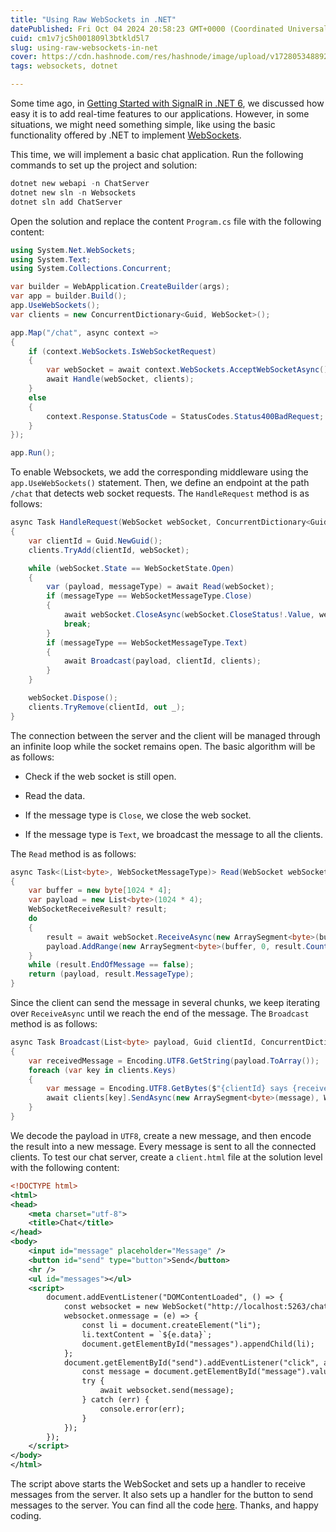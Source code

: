 ```yaml
---
title: "Using Raw WebSockets in .NET"
datePublished: Fri Oct 04 2024 20:58:23 GMT+0000 (Coordinated Universal Time)
cuid: cm1v7jc5h001809l3btkld5l7
slug: using-raw-websockets-in-net
cover: https://cdn.hashnode.com/res/hashnode/image/upload/v1728053488925/c9998d1f-a8c6-44fe-9ab5-47155256af82.png
tags: websockets, dotnet

---
```


Some time ago, in [Getting Started with SignalR in .NET 6](https://blog.raulnq.com/getting-started-with-signalr-in-net-6), we discussed how easy it is to add real-time features to our applications. However, in some situations, we might need something simple, like using the basic functionality offered by .NET to implement [WebSockets](https://learn.microsoft.com/en-us/aspnet/core/fundamentals/websockets?view=aspnetcore-8.0&preserve-view=true).

This time, we will implement a basic chat application. Run the following commands to set up the project and solution:

```powershell
dotnet new webapi -n ChatServer
dotnet new sln -n Websockets
dotnet sln add ChatServer
```

Open the solution and replace the content `Program.cs` file with the following content:

```csharp
using System.Net.WebSockets;
using System.Text;
using System.Collections.Concurrent;

var builder = WebApplication.CreateBuilder(args);
var app = builder.Build();
app.UseWebSockets();
var clients = new ConcurrentDictionary<Guid, WebSocket>();

app.Map("/chat", async context =>
{
    if (context.WebSockets.IsWebSocketRequest)
    {
        var webSocket = await context.WebSockets.AcceptWebSocketAsync();
        await Handle(webSocket, clients);
    }
    else
    {
        context.Response.StatusCode = StatusCodes.Status400BadRequest;
    }
});

app.Run();
```

To enable Websockets, we add the corresponding middleware using the `app.UseWebSockets()` statement. Then, we define an endpoint at the path `/chat` that detects web socket requests. The `HandleRequest` method is as follows:

```csharp
async Task HandleRequest(WebSocket webSocket, ConcurrentDictionary<Guid, WebSocket> clients)
{
    var clientId = Guid.NewGuid();
    clients.TryAdd(clientId, webSocket);

    while (webSocket.State == WebSocketState.Open)
    {
        var (payload, messageType) = await Read(webSocket);
        if (messageType == WebSocketMessageType.Close)
        {
            await webSocket.CloseAsync(webSocket.CloseStatus!.Value, webSocket.CloseStatusDescription, CancellationToken.None);
            break;
        }
        if (messageType == WebSocketMessageType.Text)
        {
            await Broadcast(payload, clientId, clients);
        }
    }

    webSocket.Dispose();
    clients.TryRemove(clientId, out _);
}
```

The connection between the server and the client will be managed through an infinite loop while the socket remains open. The basic algorithm will be as follows:

* Check if the web socket is still open.
    
* Read the data.
    
* If the message type is `Close`, we close the web socket.
    
* If the message type is `Text`, we broadcast the message to all the clients.
    

The `Read` method is as follows:

```csharp
async Task<(List<byte>, WebSocketMessageType)> Read(WebSocket webSocket)
{
    var buffer = new byte[1024 * 4];
    var payload = new List<byte>(1024 * 4);
    WebSocketReceiveResult? result;
    do
    {
        result = await webSocket.ReceiveAsync(new ArraySegment<byte>(buffer), CancellationToken.None);
        payload.AddRange(new ArraySegment<byte>(buffer, 0, result.Count));
    }
    while (result.EndOfMessage == false);
    return (payload, result.MessageType);
}
```

Since the client can send the message in several chunks, we keep iterating over `ReceiveAsync` until we reach the end of the message. The `Broadcast` method is as follows:

```csharp
async Task Broadcast(List<byte> payload, Guid clientId, ConcurrentDictionary<Guid, WebSocket> clients)
{
    var receivedMessage = Encoding.UTF8.GetString(payload.ToArray());
    foreach (var key in clients.Keys)
    {
        var message = Encoding.UTF8.GetBytes($"{clientId} says {receivedMessage}");
        await clients[key].SendAsync(new ArraySegment<byte>(message), WebSocketMessageType.Text, true, CancellationToken.None);
    }
}
```

We decode the payload in `UTF8`, create a new message, and then encode the result into a new message. Every message is sent to all the connected clients. To test our chat server, create a `client.html` file at the solution level with the following content:

```xml
<!DOCTYPE html>
<html>
<head>
    <meta charset="utf-8">
    <title>Chat</title>
</head>
<body>
    <input id="message" placeholder="Message" />
    <button id="send" type="button">Send</button>
    <hr />
    <ul id="messages"></ul>
    <script>
        document.addEventListener("DOMContentLoaded", () => {
            const websocket = new WebSocket("http://localhost:5263/chat");
            websocket.onmessage = (e) => {
                const li = document.createElement("li");
                li.textContent = `${e.data}`;
                document.getElementById("messages").appendChild(li);
            };
            document.getElementById("send").addEventListener("click", async () => {
                const message = document.getElementById("message").value;
                try {
                    await websocket.send(message);
                } catch (err) {
                    console.error(err);
                }
            });
        });
    </script>
</body>
</html>
```

The script above starts the WebSocket and sets up a handler to receive messages from the server. It also sets up a handler for the button to send messages to the server. You can find all the code [here](https://github.com/raulnq/websockets). Thanks, and happy coding.